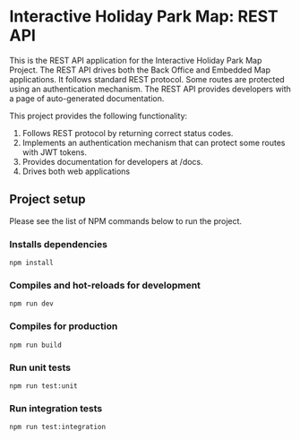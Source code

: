 # Interactive Holiday Park Map: REST API
This is the REST API application for the Interactive Holiday Park Map Project. The REST API drives both the Back Office and Embedded Map applications. It follows standard REST 
protocol. Some routes are protected using an authentication mechanism. The 
REST API provides developers with a page of auto-generated documentation.

This project provides the following functionality: 
1. Follows REST protocol by returning correct status codes.
2. Implements an authentication mechanism that can protect some routes with JWT 
tokens.
3. Provides documentation for developers at /docs.
4. Drives both web applications


## Project setup
Please see the list of NPM commands below to run the project.
### Installs dependencies
```
npm install
```

### Compiles and hot-reloads for development
```
npm run dev
```

### Compiles for production
```
npm run build
```

### Run unit tests
```
npm run test:unit
```

### Run integration tests
```
npm run test:integration
```